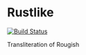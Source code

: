# Rustlike 
[![Build Status](https://travis-ci.org/JustinRyanH/Rustlike.svg?branch=master)](https://travis-ci.org/JustinRyanH/Rustlike)


Transliteration of Rougish
